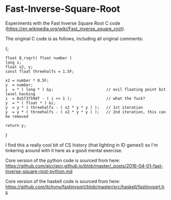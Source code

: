 # Fast-Inverse-Square-Root
Experiments with the Fast Inverse Square Root C code (https://en.wikipedia.org/wiki/Fast_inverse_square_root). 

The original C code is as follows, including all original comments: 

{;

	float Q_rsqrt( float number )
	long i;
	float x2, y;
	const float threehalfs = 1.5F;

	x2 = number * 0.5F;
	y  = number;
	i  = * ( long * ) &y;                       // evil floating point bit level hacking
	i  = 0x5f3759df - ( i >> 1 );               // what the fuck? 
	y  = * ( float * ) &i;
	y  = y * ( threehalfs - ( x2 * y * y ) );   // 1st iteration
	y  = y * ( threehalfs - ( x2 * y * y ) );   // 2nd iteration, this can be removed

	return y;
}

I find this a really cool bit of CS history (that lighting in ID games!) so I'm tinkering around with it here as a good mental exercise.


Core version of the python code is sourced from here: https://github.com/ajcr/ajcr.github.io/blob/master/_posts/2016-04-01-fast-inverse-square-root-python.md

Core version of the haskell code is sourced from here: https://github.com/itchyny/fastinvsqrt/blob/master/src/haskell/fastinvsqrt.hs
